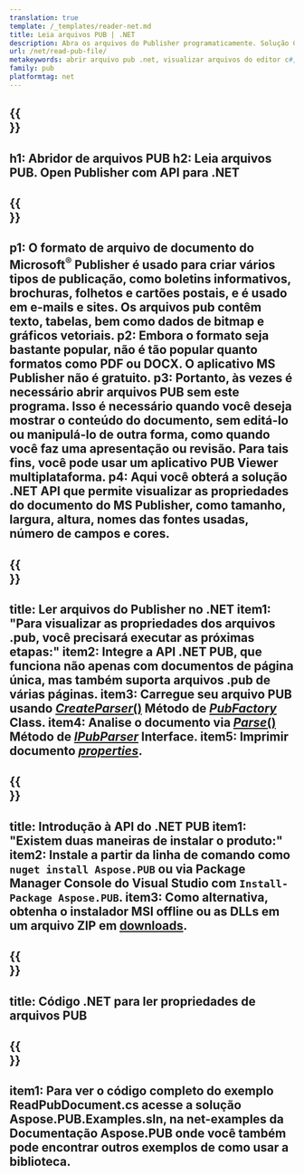 ```yaml
---
translation: true
template: /_templates/reader-net.md
title: Leia arquivos PUB | .NET
description: Abra os arquivos do Publisher programaticamente. Solução C# .NET API para ler as propriedades do PUB. Use-o para integrar em seu projeto.
url: /net/read-pub-file/
metakeywords: abrir arquivo pub .net, visualizar arquivos do editor c#, ler arquivos do editor, visualizador do editor para c#, leitor de formato pub, abridor de arquivos pub
family: pub
platformtag: net
---
```


{{<section banner>}}
---
h1: Abridor de arquivos PUB
h2: Leia arquivos PUB. Open Publisher com API para .NET
---

{{<section overview>}}
---
p1: O formato de arquivo de documento do Microsoft<sup>®</sup> Publisher é usado para criar vários tipos de publicação, como boletins informativos, brochuras, folhetos e cartões postais, e é usado em e-mails e sites. Os arquivos pub contêm texto, tabelas, bem como dados de bitmap e gráficos vetoriais.
p2: Embora o formato seja bastante popular, não é tão popular quanto formatos como PDF ou DOCX. O aplicativo MS Publisher não é gratuito.
p3: Portanto, às vezes é necessário abrir arquivos PUB sem este programa. Isso é necessário quando você deseja mostrar o conteúdo do documento, sem editá-lo ou manipulá-lo de outra forma, como quando você faz uma apresentação ou revisão. Para tais fins, você pode usar um aplicativo PUB Viewer multiplataforma.
p4: Aqui você obterá a solução .NET API que permite visualizar as propriedades do documento do MS Publisher, como tamanho, largura, altura, nomes das fontes usadas, número de campos e cores.
---

{{<section feature1>}}
---
title: Ler arquivos do Publisher no .NET
item1: "Para visualizar as propriedades dos arquivos .pub, você precisará executar as próximas etapas:"
item2: Integre a API .NET PUB, que funciona não apenas com documentos de página única, mas também suporta arquivos .pub de várias páginas.
item3: Carregue seu arquivo PUB usando [*CreateParser*()](https://reference.aspose.com/pub/net/aspose.pub/pubfactory/createparser/) Método de [*PubFactory*](https://reference.aspose.com/pub/net/aspose.pub/pubfactory/) Class.
item4: Analise o documento via [*Parse*()](https://reference.aspose.com/pub/net/aspose.pub/ipubparser/parse/) Método de [*IPubParser*](https://reference.aspose.com/pub/net/aspose.pub/ipubparser/) Interface.
item5: Imprimir documento [*properties*](https://reference.aspose.com/pub/net/aspose.pub/document/#properties).
---

{{<section feature2>}}
---
title: Introdução à API do .NET PUB
item1: "Existem duas maneiras de instalar o produto:"
item2: Instale a partir da linha de comando como ```nuget install Aspose.PUB``` ou via Package Manager Console do Visual Studio com ```Install-Package Aspose.PUB```.
item3: Como alternativa, obtenha o instalador MSI offline ou as DLLs em um arquivo ZIP em [downloads](https://releases.aspose.com/pub/net/).
---

{{<section codeexample>}}
---
title: Código .NET para ler propriedades de arquivos PUB
---

{{<section summary>}}
---
item1: Para ver o código completo do exemplo ReadPubDocument.cs acesse a solução Aspose.PUB.Examples.sln, na net-examples da Documentação Aspose.PUB onde você também pode encontrar outros exemplos de como usar a biblioteca.
---